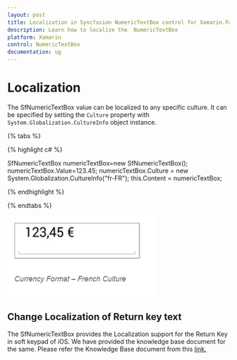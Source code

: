 ```yaml
---
layout: post
title: Localization in Syncfusion NumericTextBox control for Xamarin.Forms
description: Learn how to localize the  NumericTextBox
platform: Xamarin
control: NumericTextBox
documentation: ug
---
```

# Localization

The SfNumericTextBox value can be localized to any specific culture. It can be specified by setting the `Culture` property with `System.Globalization.CultureInfo` object instance.

{% tabs %}

{% highlight c# %}
 
SfNumericTextBox numericTextBox=new SfNumericTextBox();
numericTextBox.Value=123.45;
numericTextBox.Culture = new System.Globalization.CultureInfo("fr-FR");
this.Content = numericTextBox;

{% endhighlight %}

{% endtabs %}

![](images/Culture.png)

## Change Localization of Return key text

The SfNumericTextBox provides the Localization support for the Return Key in soft keypad of iOS. We have provided the knowledge base document for the same. Please refer the Knowledge Base document from this [link.](https://www.syncfusion.com/kb/8075/how-to-localize-the-return-buttons-text-in-sfnumerictextbox-in-xforms-ios)


